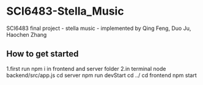 # SCI6483-Stella_Music
SCI6483 final project - stella music - implemented by Qing Feng, Duo Ju, Haochen Zhang
## How to get started
1.first run npm i in frontend and server folder
2.in terminal
node backend/src/app.js
cd server
npm run devStart
cd ../
cd frontend
npm start
